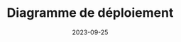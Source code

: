 ---
title: Diagramme de déploiement
description: Information sur les diagrammes de déploiement.
date: '2023-09-25'
categories:
  - diagrammes
  - uml
published: true
---